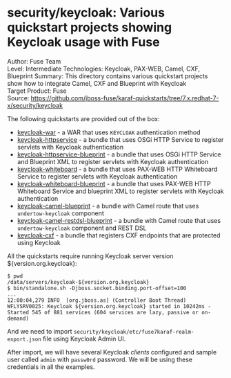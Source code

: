 security/keycloak: Various quickstart projects showing Keycloak usage with Fuse
======================================================
Author: Fuse Team  
Level: Intermediate
Technologies: Keycloak, PAX-WEB, Camel, CXF, Blueprint
Summary: This directory contains various quickstart projects show how to integrate Camel, CXF and Blueprint with Keycloak  
Target Product: Fuse  
Source: <https://github.com/jboss-fuse/karaf-quickstarts/tree/7.x.redhat-7-x/security/keycloak>

The following quickstarts are provided out of the box:

* [keycloak-war]() - a WAR that uses `KEYCLOAK` authentication method
* [keycloak-httpservice]() - a bundle that uses OSGi HTTP Service to register servlets with Keycloak authentication
* [keycloak-httpservice-blueprint]() - a bundle that uses OSGi HTTP Service and Blueprint XML to register servlets with Keycloak authentication
* [keycloak-whiteboard]() - a bundle that uses PAX-WEB HTTP Whiteboard Service to register servlets with Keycloak authentication
* [keycloak-whiteboard-blueprint]() - a bundle that uses PAX-WEB HTTP Whiteboard Service and blueprint XML to register servlets with Keycloak authentication
* [keycloak-camel-blueprint]() - a bundle with Camel route that uses `undertow-keycloak` component
* [keycloak-camel-restdsl-blueprint]() - a bundle with Camel route that uses `undertow-keycloak` component and REST DSL
* [keycloak-cxf]() - a bundle that registers CXF endpoints that are protected using Keycloak

All the quickstarts require running Keycloak server version ${version.org.keycloak}:

    $ pwd
    /data/servers/keycloak-${version.org.keycloak}
    $ bin/standalone.sh -Djboss.socket.binding.port-offset=100
    ...
    12:00:04,279 INFO  [org.jboss.as] (Controller Boot Thread) WFLYSRV0025: Keycloak ${version.org.keycloak} started in 10242ms - Started 545 of 881 services (604 services are lazy, passive or on-demand)

And we need to import `security/keycloak/etc/fuse7karaf-realm-export.json` file using Keycloak Admin UI.

After import, we will have several Keycloak _clients_ configured and sample user called `admin` with `passw0rd` password.
We will be using these credentials in all the examples.
